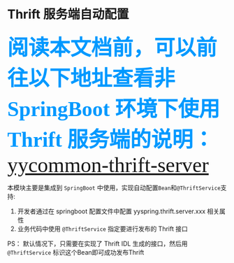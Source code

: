 # Thrift 服务端自动配置
<font color=#0099ff size="8" face="黑体">**阅读本文档前，可以前往以下地址查看非 SpringBoot 环境下使用 Thrift 服务端的说明：**[yycommon-thrift-server](../../../yycommon-project/yycommon-thrift-server)</font>


本模块主要是集成到 <code>SpringBoot</code> 中使用，实现自动配置<code>Bean</code>和<code>@ThriftService</code>支持:
1. 开发者通过在 springboot 配置文件中配置 yyspring.thrift.server.xxx 相关属性
2. 业务代码中使用 <code>@ThriftService</code> 指定要进行发布的 Thrift 接口

PS： 默认情况下，只需要在实现了 Thrift IDL 生成的接口，然后用 <code>@ThriftService</code> 标识这个Bean即可成功发布Thrift






